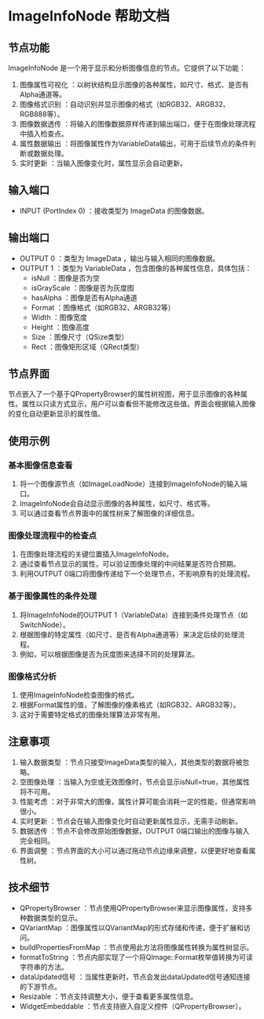 # ImageInfoNode 帮助文档
## 节点功能
ImageInfoNode 是一个用于显示和分析图像信息的节点。它提供了以下功能：

1. 图像属性可视化 ：以树状结构显示图像的各种属性，如尺寸、格式、是否有Alpha通道等。
2. 图像格式识别 ：自动识别并显示图像的格式（如RGB32、ARGB32、RGB888等）。
3. 图像数据透传 ：将输入的图像数据原样传递到输出端口，便于在图像处理流程中插入检查点。
4. 属性数据输出 ：将图像属性作为VariableData输出，可用于后续节点的条件判断或数据处理。
5. 实时更新 ：当输入图像变化时，属性显示会自动更新。
## 输入端口
- INPUT (PortIndex 0) ：接收类型为 ImageData 的图像数据。
## 输出端口
- OUTPUT 0 ：类型为 ImageData ，输出与输入相同的图像数据。
- OUTPUT 1 ：类型为 VariableData ，包含图像的各种属性信息，具体包括：
  - isNull ：图像是否为空
  - isGrayScale ：图像是否为灰度图
  - hasAlpha ：图像是否有Alpha通道
  - Format ：图像格式（如RGB32、ARGB32等）
  - Width ：图像宽度
  - Height ：图像高度
  - Size ：图像尺寸（QSize类型）
  - Rect ：图像矩形区域（QRect类型）
## 节点界面
节点嵌入了一个基于QPropertyBrowser的属性树视图，用于显示图像的各种属性。属性以只读方式显示，用户可以查看但不能修改这些值。界面会根据输入图像的变化自动更新显示的属性值。

## 使用示例
### 基本图像信息查看
1. 将一个图像源节点（如ImageLoadNode）连接到ImageInfoNode的输入端口。
2. ImageInfoNode会自动显示图像的各种属性，如尺寸、格式等。
3. 可以通过查看节点界面中的属性树来了解图像的详细信息。
### 图像处理流程中的检查点
1. 在图像处理流程的关键位置插入ImageInfoNode。
2. 通过查看节点显示的属性，可以验证图像处理的中间结果是否符合预期。
3. 利用OUTPUT 0端口将图像传递给下一个处理节点，不影响原有的处理流程。
### 基于图像属性的条件处理
1. 将ImageInfoNode的OUTPUT 1（VariableData）连接到条件处理节点（如SwitchNode）。
2. 根据图像的特定属性（如尺寸、是否有Alpha通道等）来决定后续的处理流程。
3. 例如，可以根据图像是否为灰度图来选择不同的处理算法。
### 图像格式分析
1. 使用ImageInfoNode检查图像的格式。
2. 根据Format属性的值，了解图像的像素格式（如RGB32、ARGB32等）。
3. 这对于需要特定格式的图像处理算法非常有用。
## 注意事项
1. 输入数据类型 ：节点只接受ImageData类型的输入，其他类型的数据将被忽略。
2. 空图像处理 ：当输入为空或无效图像时，节点会显示isNull=true，其他属性将不可用。
3. 性能考虑 ：对于非常大的图像，属性计算可能会消耗一定的性能，但通常影响很小。
4. 实时更新 ：节点会在输入图像变化时自动更新属性显示，无需手动刷新。
5. 数据透传 ：节点不会修改原始图像数据，OUTPUT 0端口输出的图像与输入完全相同。
6. 界面调整 ：节点界面的大小可以通过拖动节点边缘来调整，以便更好地查看属性树。
## 技术细节
- QPropertyBrowser ：节点使用QPropertyBrowser来显示图像属性，支持多种数据类型的显示。
- QVariantMap ：图像属性以QVariantMap的形式存储和传递，便于扩展和访问。
- buildPropertiesFromMap ：节点使用此方法将图像属性转换为属性树显示。
- formatToString ：节点内部实现了一个将QImage::Format枚举值转换为可读字符串的方法。
- dataUpdated信号 ：当属性更新时，节点会发出dataUpdated信号通知连接的下游节点。
- Resizable ：节点支持调整大小，便于查看更多属性信息。
- WidgetEmbeddable ：节点支持嵌入自定义控件（QPropertyBrowser）。